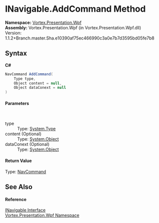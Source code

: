 # INavigable.AddCommand Method 
 

**Namespace:**&nbsp;<a href="N_Vortex_Presentation_Wpf.md">Vortex.Presentation.Wpf</a><br />**Assembly:**&nbsp;Vortex.Presentation.Wpf (in Vortex.Presentation.Wpf.dll) Version: 1.1.2+Branch.master.Sha.e10390af75ec466990c3a0e7b7d3595bd05fe7b8

## Syntax

**C#**<br />
``` C#
NavCommand AddCommand(
	Type type,
	Object content = null,
	Object dataConext = null
)
```


#### Parameters
&nbsp;<dl><dt>type</dt><dd>Type: <a href="http://msdn2.microsoft.com/en-us/library/42892f65" target="_blank">System.Type</a><br /></dd><dt>content (Optional)</dt><dd>Type: <a href="http://msdn2.microsoft.com/en-us/library/e5kfa45b" target="_blank">System.Object</a><br /></dd><dt>dataConext (Optional)</dt><dd>Type: <a href="http://msdn2.microsoft.com/en-us/library/e5kfa45b" target="_blank">System.Object</a><br /></dd></dl>

#### Return Value
Type: <a href="T_Vortex_Presentation_Wpf_NavCommand.md">NavCommand</a>

## See Also


#### Reference
<a href="T_Vortex_Presentation_Wpf_INavigable.md">INavigable Interface</a><br /><a href="N_Vortex_Presentation_Wpf.md">Vortex.Presentation.Wpf Namespace</a><br />